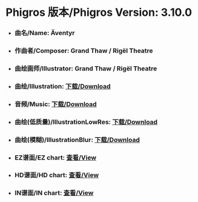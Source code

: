 
# Phigros 版本/Phigros Version:  3.10.0

- ### __曲名/Name:  Äventyr__

- ### __作曲者/Composer:  Grand Thaw / Rigël Theatre__

- ### __曲绘画师/Illustrator:  Grand Thaw / Rigël Theatre__

- ### __曲绘/Illustration:  [下载/Download](https://github.com/Po6647A/PAR/releases/download/3.10.0/1001.png)__

- ### __音频/Music:  [下载/Download](https://github.com/Po6647A/PAR/releases/download/3.10.0/1846.ogg)__

- ### __曲绘(低质量)/IllustrationLowRes:  [下载/Download](https://github.com/Po6647A/PAR/releases/download/3.10.0/1493.png)__

- ### __曲绘(模糊)/IllustrationBlur:  [下载/Download](https://github.com/Po6647A/PAR/releases/download/3.10.0/1247.png)__


- ### __EZ谱面/EZ chart:  [查看/View](./EZ.json/index.html)__

- ### __HD谱面/HD chart:  [查看/View](./HD.json/index.html)__

- ### __IN谱面/IN chart:  [查看/View](./IN.json/index.html)__
